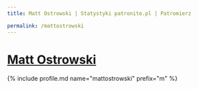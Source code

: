 ```yaml
---
title: Matt Ostrowski | Statystyki patronite.pl | Patromierz

permalink: /mattostrowski
---
```


# [Matt Ostrowski](https://patronite.pl/mattostrowski)

{% include profile.md name="mattostrowski" prefix="m" %}

